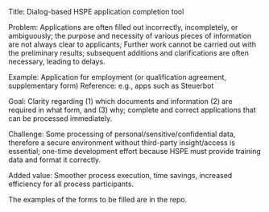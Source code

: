 Title: Dialog-based HSPE application completion tool

Problem: Applications are often filled out incorrectly, incompletely, or ambiguously; the purpose and necessity of various pieces of information are not always clear to applicants; Further work cannot be carried out with the preliminary results; subsequent additions and clarifications are often necessary, leading to delays.

Example: Application for employment (or qualification agreement, supplementary form)
Reference: e.g., apps such as Steuerbot

Goal: Clarity regarding (1) which documents and information (2) are required in what form, and (3) why; complete and correct applications that can be processed immediately.

Challenge: Some processing of personal/sensitive/confidential data, therefore a secure environment without third-party insight/access is essential; one-time development effort because HSPE must provide training data and format it correctly.

Added value: Smoother process execution, time savings, increased efficiency for all process participants.

The examples of the forms to be filled are in the repo.
